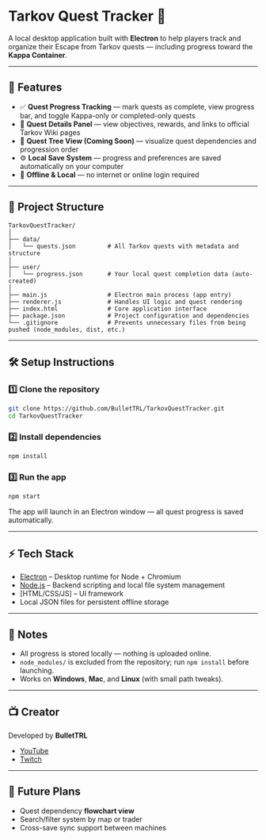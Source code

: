 # Tarkov Quest Tracker 🎯
A local desktop application built with **Electron** to help players track and organize their Escape from Tarkov quests — including progress toward the **Kappa Container**.

---

## 🚀 Features
- ✅ **Quest Progress Tracking** — mark quests as complete, view progress bar, and toggle Kappa-only or completed-only quests  
- 📜 **Quest Details Panel** — view objectives, rewards, and links to official Tarkov Wiki pages  
- 🧭 **Quest Tree View (Coming Soon)** — visualize quest dependencies and progression order  
- ⚙️ **Local Save System** — progress and preferences are saved automatically on your computer  
- 💾 **Offline & Local** — no internet or online login required  

---

## 🧩 Project Structure
```
TarkovQuestTracker/
│
├── data/
│   └── quests.json         # All Tarkov quests with metadata and structure
│
├── user/
│   └── progress.json       # Your local quest completion data (auto-created)
│
├── main.js                 # Electron main process (app entry)
├── renderer.js             # Handles UI logic and quest rendering
├── index.html              # Core application interface
├── package.json            # Project configuration and dependencies
└── .gitignore              # Prevents unnecessary files from being pushed (node_modules, dist, etc.)
```

---

## 🛠️ Setup Instructions

### 1️⃣ Clone the repository
```bash
git clone https://github.com/BulletTRL/TarkovQuestTracker.git
cd TarkovQuestTracker
```

### 2️⃣ Install dependencies
```bash
npm install
```

### 3️⃣ Run the app
```bash
npm start
```

The app will launch in an Electron window — all quest progress is saved automatically.

---

## ⚡ Tech Stack
- [Electron](https://www.electronjs.org/) – Desktop runtime for Node + Chromium  
- [Node.js](https://nodejs.org/) – Backend scripting and local file system management  
- [HTML/CSS/JS] – UI framework  
- Local JSON files for persistent offline storage  

---

## 🧠 Notes
- All progress is stored locally — nothing is uploaded online.  
- `node_modules/` is excluded from the repository; run `npm install` before launching.  
- Works on **Windows**, **Mac**, and **Linux** (with small path tweaks).  

---

## 📺 Creator
Developed by **BulletTRL**  
- [YouTube](https://www.youtube.com/@BulletTRL)  
- [Twitch](https://www.twitch.tv/BulletTRL)  

---

## 🧱 Future Plans
- Quest dependency **flowchart view**
- Search/filter system by map or trader
- Cross-save sync support between machines
